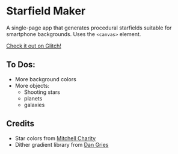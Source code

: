 # Starfield Maker

A single-page app that generates procedural starfields suitable for smartphone backgrounds. Uses the `<canvas>` element.

[Check it out on Glitch!](https://starfield-maker.glitch.me/)

## To Dos:
* More background colors
* More objects:
  * Shooting stars
  * planets
  * galaxies

## Credits
* Star colors from [Mitchell Charity](http://www.vendian.org/mncharity/dir3/starcolor/)
* Dither gradient library from [Dan Gries](http://rectangleworld.com/blog/archives/713)
